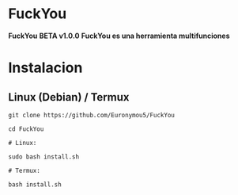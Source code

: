 # FuckYou
**FuckYou** **BETA v1.0.0**
**FuckYou es una herramienta multifunciones**

# Instalacion

## Linux (Debian) / Termux

```
git clone https://github.com/Euronymou5/FuckYou
```
```
cd FuckYou
```
```
# Linux:

sudo bash install.sh

# Termux:

bash install.sh
```

